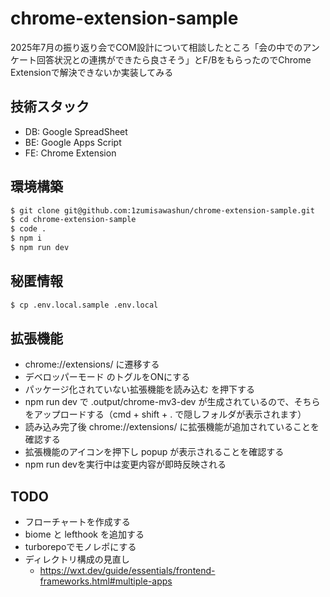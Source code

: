 # chrome-extension-sample

2025年7月の振り返り会でCOM設計について相談したところ「会の中でのアンケート回答状況との連携ができたら良さそう」とF/BをもらったのでChrome Extensionで解決できないか実装してみる

## 技術スタック

- DB: Google SpreadSheet
- BE: Google Apps Script
- FE: Chrome Extension

## 環境構築

```bash
$ git clone git@github.com:1zumisawashun/chrome-extension-sample.git
$ cd chrome-extension-sample
$ code .
$ npm i 
$ npm run dev
```

## 秘匿情報

```bash
$ cp .env.local.sample .env.local
```

## 拡張機能

- chrome://extensions/ に遷移する
- デベロッパーモード のトグルをONにする
- パッケージ化されていない拡張機能を読み込む を押下する
- npm run dev で .output/chrome-mv3-dev が生成されているので、そちらをアップロードする（cmd + shift + . で隠しフォルダが表示されます）
- 読み込み完了後 chrome://extensions/ に拡張機能が追加されていることを確認する
- 拡張機能のアイコンを押下し popup が表示されることを確認する
- npm run devを実行中は変更内容が即時反映される


## TODO

- フローチャートを作成する
- biome と lefthook を追加する
- turborepoでモノレポにする
- ディレクトリ構成の見直し
  - https://wxt.dev/guide/essentials/frontend-frameworks.html#multiple-apps

